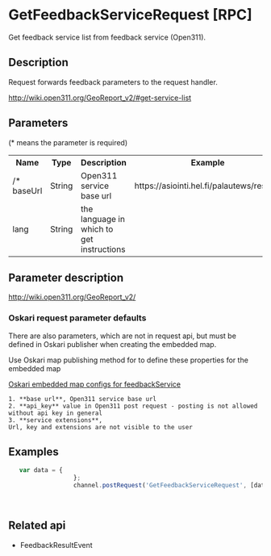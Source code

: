 # GetFeedbackServiceRequest [RPC]

Get feedback service list  from feedback service (Open311).

## Description

Request forwards feedback parameters to the request handler.

http://wiki.open311.org/GeoReport_v2/#get-service-list

## Parameters

(* means the parameter is required)

<table class="table">
<tr>
  <th> Name</th><th> Type</th><th> Description</th><th> Example</th><th> Details</th>
</tr>
<tr>
  <td>/* baseUrl </td><td> String </td><td> Open311 service base url</td><td>https://asiointi.hel.fi/palautews/rest/v1 </td><td> </td>
</tr>
  <td> lang </td><td> String </td><td> the language in which to get instructions </td><td> </td><td> </td>
</tr>
</table>


## Parameter description

http://wiki.open311.org/GeoReport_v2/

### Oskari request parameter defaults
There are also parameters, which are not in request api, but must be defined in Oskari publisher when creating the embedded map.

Use Oskari map publishing method for to define these properties for the embedded map

<u>Oskari embedded map configs for feedbackService</u>

    1. **base url**, Open311 service base url
    2. **api_key** value in Open311 post request - posting is not allowed without api key in general
    3. **service extensions**,
    Url, key and extensions are not visible to the user


## Examples

```javascript
   var data = {                 
                  };
                  channel.postRequest('GetFeedbackServiceRequest', [data]);
                  
            
```

## Related api

- FeedbackResultEvent